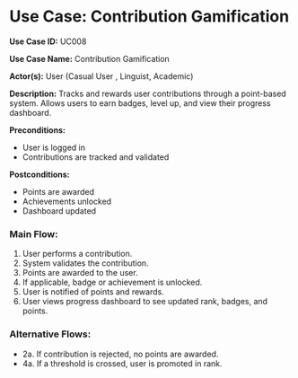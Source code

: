 # Use Case: Contribution Gamification

**Use Case ID:** UC008

**Use Case Name:** Contribution Gamification

**Actor(s):** User (Casual User , Linguist,  Academic)

**Description:** Tracks and rewards user contributions through a point-based system. Allows users to earn badges, level up, and view their progress dashboard.

**Preconditions:**

- User is logged in
- Contributions are tracked and validated

**Postconditions:**

- Points are awarded
- Achievements unlocked
- Dashboard updated

### Main Flow:

1. User performs a contribution.
2. System validates the contribution.
3. Points are awarded to the user.
4. If applicable, badge or achievement is unlocked.
5. User is notified of points and rewards.
6. User views progress dashboard to see updated rank, badges, and points.

### Alternative Flows:

- 2a. If contribution is rejected, no points are awarded.
- 4a. If a threshold is crossed, user is promoted in rank.